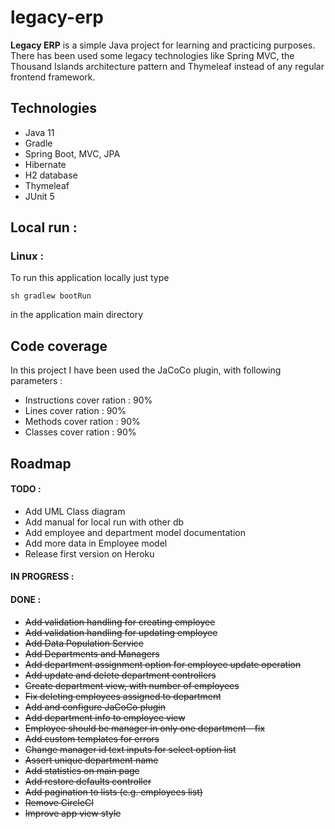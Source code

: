 # legacy-erp

**Legacy ERP** is a simple Java project for learning and practicing purposes. 
There has been used some legacy technologies like Spring MVC, the Thousand Islands architecture
pattern and Thymeleaf instead of any regular frontend framework.

## Technologies

* Java 11
* Gradle
* Spring Boot, MVC, JPA
* Hibernate
* H2 database
* Thymeleaf
* JUnit 5

## Local run :

### Linux :

To run this application locally just type 

`sh gradlew bootRun` 

in the application main directory

## Code coverage

In this project I have been used the JaCoCo plugin, with following parameters :
* Instructions cover ration : 90%
* Lines cover ration : 90%
* Methods cover ration : 90%
* Classes cover ration : 90%

## Roadmap

#### TODO :

* Add UML Class diagram
* Add manual for local run with other db
* Add employee and department model documentation
* Add more data in Employee model
* Release first version on Heroku

#### IN PROGRESS :

#### DONE :
* ~~Add validation handling for creating employee~~
* ~~Add validation handling for updating employee~~
* ~~Add Data Population Service~~
* ~~Add Departments and Managers~~
* ~~Add department assignment option for employee update operation~~
* ~~Add update and delete department controllers~~
* ~~Create department view, with number of employees~~
* ~~Fix deleting employees assigned to department~~
* ~~Add and configure JaCoCo plugin~~
* ~~Add department info to employee view~~
* ~~Employee should be manager in only one department - fix~~
* ~~Add custom templates for errors~~
* ~~Change manager id text inputs for select option list~~
* ~~Assert unique department name~~
* ~~Add statistics on main page~~
* ~~Add restore defaults controller~~
* ~~Add pagination to lists (e.g. employees list)~~
* ~~Remove CircleCI~~
* ~~Improve app view style~~